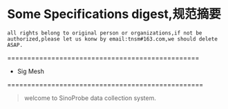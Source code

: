 # Some Specifications digest,规范摘要
```all rights belong to original person or organizations,if not be authorized,please let us konw by email:tnsm#163.com,we should delete ASAP.```

================================================
 - Sig Mesh


=================================================
>welcome to SinoProbe data collection system.
